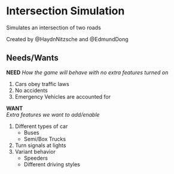 # Intersection Simulation
Simulates an intersection of two roads

Created by @HaydnNitzsche and @EdmundDong

## Needs/Wants
**NEED**
*How the game will behave with no extra features turned on*
1. Cars obey traffic laws
2. No accidents
3. Emergency Vehicles are accounted for

**WANT** </br>
*Extra features we want to add/enable*
1. Different types of car
   - Buses
   - Semi/Box Trucks
2. Turn signals at lights
3. Variant behavior
   - Speeders
   - Different driving styles
